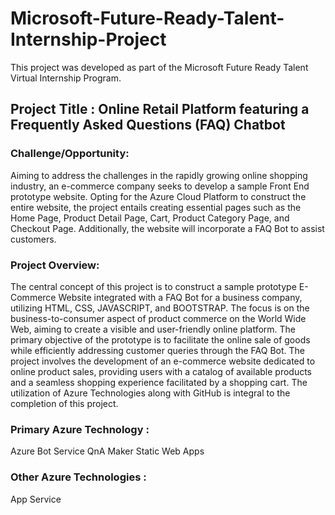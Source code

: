 # Microsoft-Future-Ready-Talent-Internship-Project
This project was developed as part of the Microsoft Future Ready Talent Virtual Internship Program.

## Project Title :  Online Retail Platform featuring a Frequently Asked Questions (FAQ) Chatbot


### Challenge/Opportunity:
Aiming to address the challenges in the rapidly growing online shopping industry, an e-commerce company seeks to develop a sample Front End prototype website. Opting for the Azure Cloud Platform to construct the entire website, the project entails creating essential pages such as the Home Page, Product Detail Page, Cart, Product Category Page, and Checkout Page. Additionally, the website will incorporate a FAQ Bot to assist customers.

### Project Overview:
The central concept of this project is to construct a sample prototype E-Commerce Website integrated with a FAQ Bot for a business company, utilizing HTML, CSS, JAVASCRIPT, and BOOTSTRAP. The focus is on the business-to-consumer aspect of product commerce on the World Wide Web, aiming to create a visible and user-friendly online platform. The primary objective of the prototype is to facilitate the online sale of goods while efficiently addressing customer queries through the FAQ Bot. The project involves the development of an e-commerce website dedicated to online product sales, providing users with a catalog of available products and a seamless shopping experience facilitated by a shopping cart. The utilization of Azure Technologies along with GitHub is integral to the completion of this project.

### Primary Azure Technology :
Azure Bot Service
QnA Maker
Static Web Apps

### Other Azure Technologies : 
App Service
